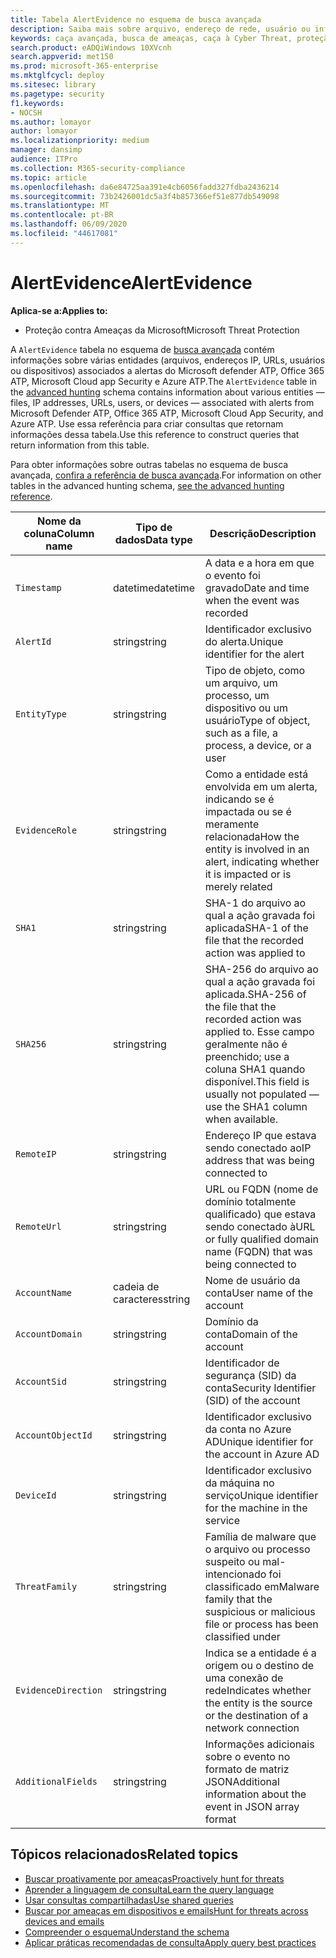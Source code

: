 ```yaml
---
title: Tabela AlertEvidence no esquema de busca avançada
description: Saiba mais sobre arquivo, endereço de rede, usuário ou informações de dispositivo associadas a alertas gerados na tabela AlertEvidence do esquema de busca avançada
keywords: caça avançada, busca de ameaças, caça à Cyber Threat, proteção de ameaças da Microsoft, Microsoft 365, MTP, M365, pesquisa, consulta, telemetria, referência de esquema, Kusto, tabela, coluna, tipo de dados, descrição, AlertInfo, alerta, entidades, evidência, arquivo, endereço IP, dispositivo, máquina, usuário, conta
search.product: eADQiWindows 10XVcnh
search.appverid: met150
ms.prod: microsoft-365-enterprise
ms.mktglfcycl: deploy
ms.sitesec: library
ms.pagetype: security
f1.keywords:
- NOCSH
ms.author: lomayor
author: lomayor
ms.localizationpriority: medium
manager: dansimp
audience: ITPro
ms.collection: M365-security-compliance
ms.topic: article
ms.openlocfilehash: da6e84725aa391e4cb6056fadd327fdba2436214
ms.sourcegitcommit: 73b2426001dc5a3f4b857366ef51e877db549098
ms.translationtype: MT
ms.contentlocale: pt-BR
ms.lasthandoff: 06/09/2020
ms.locfileid: "44617081"
---
```

# <a name="alertevidence"></a><span data-ttu-id="41483-104">AlertEvidence</span><span class="sxs-lookup"><span data-stu-id="41483-104">AlertEvidence</span></span>

<span data-ttu-id="41483-105">**Aplica-se a:**</span><span class="sxs-lookup"><span data-stu-id="41483-105">**Applies to:**</span></span>
- <span data-ttu-id="41483-106">Proteção contra Ameaças da Microsoft</span><span class="sxs-lookup"><span data-stu-id="41483-106">Microsoft Threat Protection</span></span>

<span data-ttu-id="41483-107">A `AlertEvidence` tabela no esquema de [busca avançada](advanced-hunting-overview.md) contém informações sobre várias entidades (arquivos, endereços IP, URLs, usuários ou dispositivos) associados a alertas do Microsoft defender ATP, Office 365 ATP, Microsoft Cloud app Security e Azure ATP.</span><span class="sxs-lookup"><span data-stu-id="41483-107">The `AlertEvidence` table in the [advanced hunting](advanced-hunting-overview.md) schema contains information about various entities — files, IP addresses, URLs, users, or devices — associated with alerts from Microsoft Defender ATP, Office 365 ATP, Microsoft Cloud App Security, and Azure ATP.</span></span> <span data-ttu-id="41483-108">Use essa referência para criar consultas que retornam informações dessa tabela.</span><span class="sxs-lookup"><span data-stu-id="41483-108">Use this reference to construct queries that return information from this table.</span></span>

<span data-ttu-id="41483-109">Para obter informações sobre outras tabelas no esquema de busca avançada, [confira a referência de busca avançada](advanced-hunting-schema-tables.md).</span><span class="sxs-lookup"><span data-stu-id="41483-109">For information on other tables in the advanced hunting schema, [see the advanced hunting reference](advanced-hunting-schema-tables.md).</span></span>

| <span data-ttu-id="41483-110">Nome da coluna</span><span class="sxs-lookup"><span data-stu-id="41483-110">Column name</span></span> | <span data-ttu-id="41483-111">Tipo de dados</span><span class="sxs-lookup"><span data-stu-id="41483-111">Data type</span></span> | <span data-ttu-id="41483-112">Descrição</span><span class="sxs-lookup"><span data-stu-id="41483-112">Description</span></span> |
|-------------|-----------|-------------|
| `Timestamp` | <span data-ttu-id="41483-113">datetime</span><span class="sxs-lookup"><span data-stu-id="41483-113">datetime</span></span> | <span data-ttu-id="41483-114">A data e a hora em que o evento foi gravado</span><span class="sxs-lookup"><span data-stu-id="41483-114">Date and time when the event was recorded</span></span> |
| `AlertId` | <span data-ttu-id="41483-115">string</span><span class="sxs-lookup"><span data-stu-id="41483-115">string</span></span> | <span data-ttu-id="41483-116">Identificador exclusivo do alerta.</span><span class="sxs-lookup"><span data-stu-id="41483-116">Unique identifier for the alert</span></span> |
| `EntityType` | <span data-ttu-id="41483-117">string</span><span class="sxs-lookup"><span data-stu-id="41483-117">string</span></span> | <span data-ttu-id="41483-118">Tipo de objeto, como um arquivo, um processo, um dispositivo ou um usuário</span><span class="sxs-lookup"><span data-stu-id="41483-118">Type of object, such as a file, a process, a device, or a user</span></span> |
| `EvidenceRole` | <span data-ttu-id="41483-119">string</span><span class="sxs-lookup"><span data-stu-id="41483-119">string</span></span> | <span data-ttu-id="41483-120">Como a entidade está envolvida em um alerta, indicando se é impactada ou se é meramente relacionada</span><span class="sxs-lookup"><span data-stu-id="41483-120">How the entity is involved in an alert, indicating whether it is impacted or is merely related</span></span> |
| `SHA1` | <span data-ttu-id="41483-121">string</span><span class="sxs-lookup"><span data-stu-id="41483-121">string</span></span> | <span data-ttu-id="41483-122">SHA-1 do arquivo ao qual a ação gravada foi aplicada</span><span class="sxs-lookup"><span data-stu-id="41483-122">SHA-1 of the file that the recorded action was applied to</span></span> |
| `SHA256` | <span data-ttu-id="41483-123">string</span><span class="sxs-lookup"><span data-stu-id="41483-123">string</span></span> | <span data-ttu-id="41483-124">SHA-256 do arquivo ao qual a ação gravada foi aplicada.</span><span class="sxs-lookup"><span data-stu-id="41483-124">SHA-256 of the file that the recorded action was applied to.</span></span> <span data-ttu-id="41483-125">Esse campo geralmente não é preenchido; use a coluna SHA1 quando disponível.</span><span class="sxs-lookup"><span data-stu-id="41483-125">This field is usually not populated — use the SHA1 column when available.</span></span> |
| `RemoteIP` | <span data-ttu-id="41483-126">string</span><span class="sxs-lookup"><span data-stu-id="41483-126">string</span></span> | <span data-ttu-id="41483-127">Endereço IP que estava sendo conectado ao</span><span class="sxs-lookup"><span data-stu-id="41483-127">IP address that was being connected to</span></span> |
| `RemoteUrl` | <span data-ttu-id="41483-128">string</span><span class="sxs-lookup"><span data-stu-id="41483-128">string</span></span> | <span data-ttu-id="41483-129">URL ou FQDN (nome de domínio totalmente qualificado) que estava sendo conectado à</span><span class="sxs-lookup"><span data-stu-id="41483-129">URL or fully qualified domain name (FQDN) that was being connected to</span></span> |
| `AccountName` | <span data-ttu-id="41483-130">cadeia de caracteres</span><span class="sxs-lookup"><span data-stu-id="41483-130">string</span></span> | <span data-ttu-id="41483-131">Nome de usuário da conta</span><span class="sxs-lookup"><span data-stu-id="41483-131">User name of the account</span></span> |
| `AccountDomain` | <span data-ttu-id="41483-132">string</span><span class="sxs-lookup"><span data-stu-id="41483-132">string</span></span> | <span data-ttu-id="41483-133">Domínio da conta</span><span class="sxs-lookup"><span data-stu-id="41483-133">Domain of the account</span></span> |
| `AccountSid` | <span data-ttu-id="41483-134">string</span><span class="sxs-lookup"><span data-stu-id="41483-134">string</span></span> | <span data-ttu-id="41483-135">Identificador de segurança (SID) da conta</span><span class="sxs-lookup"><span data-stu-id="41483-135">Security Identifier (SID) of the account</span></span> |
| `AccountObjectId` | <span data-ttu-id="41483-136">string</span><span class="sxs-lookup"><span data-stu-id="41483-136">string</span></span> | <span data-ttu-id="41483-137">Identificador exclusivo da conta no Azure AD</span><span class="sxs-lookup"><span data-stu-id="41483-137">Unique identifier for the account in Azure AD</span></span> |
| `DeviceId` | <span data-ttu-id="41483-138">string</span><span class="sxs-lookup"><span data-stu-id="41483-138">string</span></span> | <span data-ttu-id="41483-139">Identificador exclusivo da máquina no serviço</span><span class="sxs-lookup"><span data-stu-id="41483-139">Unique identifier for the machine in the service</span></span> |
| `ThreatFamily` | <span data-ttu-id="41483-140">string</span><span class="sxs-lookup"><span data-stu-id="41483-140">string</span></span> | <span data-ttu-id="41483-141">Família de malware que o arquivo ou processo suspeito ou mal-intencionado foi classificado em</span><span class="sxs-lookup"><span data-stu-id="41483-141">Malware family that the suspicious or malicious file or process has been classified under</span></span> |
| `EvidenceDirection` | <span data-ttu-id="41483-142">string</span><span class="sxs-lookup"><span data-stu-id="41483-142">string</span></span> | <span data-ttu-id="41483-143">Indica se a entidade é a origem ou o destino de uma conexão de rede</span><span class="sxs-lookup"><span data-stu-id="41483-143">Indicates whether the entity is the source or the destination of a network connection</span></span> |
| `AdditionalFields` | <span data-ttu-id="41483-144">string</span><span class="sxs-lookup"><span data-stu-id="41483-144">string</span></span> | <span data-ttu-id="41483-145">Informações adicionais sobre o evento no formato de matriz JSON</span><span class="sxs-lookup"><span data-stu-id="41483-145">Additional information about the event in JSON array format</span></span> |

## <a name="related-topics"></a><span data-ttu-id="41483-146">Tópicos relacionados</span><span class="sxs-lookup"><span data-stu-id="41483-146">Related topics</span></span>
- [<span data-ttu-id="41483-147">Buscar proativamente por ameaças</span><span class="sxs-lookup"><span data-stu-id="41483-147">Proactively hunt for threats</span></span>](advanced-hunting-overview.md)
- [<span data-ttu-id="41483-148">Aprender a linguagem de consulta</span><span class="sxs-lookup"><span data-stu-id="41483-148">Learn the query language</span></span>](advanced-hunting-query-language.md)
- [<span data-ttu-id="41483-149">Usar consultas compartilhadas</span><span class="sxs-lookup"><span data-stu-id="41483-149">Use shared queries</span></span>](advanced-hunting-shared-queries.md)
- [<span data-ttu-id="41483-150">Buscar por ameaças em dispositivos e emails</span><span class="sxs-lookup"><span data-stu-id="41483-150">Hunt for threats across devices and emails</span></span>](advanced-hunting-query-emails-devices.md)
- [<span data-ttu-id="41483-151">Compreender o esquema</span><span class="sxs-lookup"><span data-stu-id="41483-151">Understand the schema</span></span>](advanced-hunting-schema-tables.md)
- [<span data-ttu-id="41483-152">Aplicar práticas recomendadas de consulta</span><span class="sxs-lookup"><span data-stu-id="41483-152">Apply query best practices</span></span>](advanced-hunting-best-practices.md)
